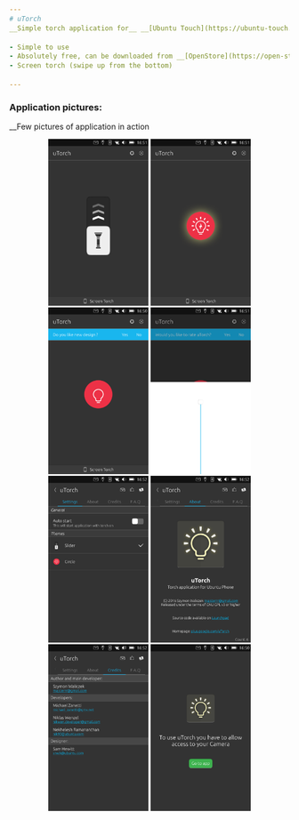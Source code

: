 ```yaml
---
# uTorch
__Simple torch application for__ __[Ubuntu Touch](https://ubuntu-touch.io/)__ (mobile OS).

- Simple to use
- Absolutely free, can be downloaded from __[OpenStore](https://open-store.io/app/com.ubuntu.developer.majster-pl.utorch)__
- Screen torch (swipe up from the bottom)

---
```


### Application pictures:
__Few pictures of application in action

<p align="center">
<img src="app_screenshots/1.png" alt="alt text" width="180" height="300">
<img src="app_screenshots/2.png" alt="alt text" width="180" height="300">
<img src="app_screenshots/3.png" alt="alt text" width="180" height="300">
<img src="app_screenshots/4.png" alt="alt text" width="180" height="300">
<img src="app_screenshots/5.png" alt="alt text" width="180" height="300">
<img src="app_screenshots/6.png" alt="alt text" width="180" height="300">
<img src="app_screenshots/7.png" alt="alt text" width="180" height="300">
<img src="app_screenshots/8.png" alt="alt text" width="180" height="300">
</p>

